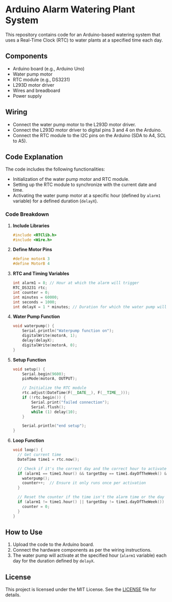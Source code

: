 # Arduino Alarm Watering Plant System

This repository contains code for an Arduino-based watering system that uses a Real-Time Clock (RTC) to water plants at a specified time each day.

## Components

- Arduino board (e.g., Arduino Uno)
- Water pump motor
- RTC module (e.g., DS3231)
- L293D motor driver
- Wires and breadboard
- Power supply

## Wiring

- Connect the water pump motor to the L293D motor driver.
- Connect the L293D motor driver to digital pins 3 and 4 on the Arduino.
- Connect the RTC module to the I2C pins on the Arduino (SDA to A4, SCL to A5).

## Code Explanation

The code includes the following functionalities:

- Initialization of the water pump motor and RTC module.
- Setting up the RTC module to synchronize with the current date and time.
- Activating the water pump motor at a specific hour (defined by `alarm1` variable) for a defined duration (`delayX`).

### Code Breakdown

1. **Include Libraries**
    ```cpp
    #include <RTClib.h>
    #include <Wire.h>
    ```

2. **Define Motor Pins**
    ```cpp
    #define motorA 3
    #define MotorB 4
    ```

3. **RTC and Timing Variables**
    ```cpp
    int alarm1 = 8; // Hour at which the alarm will trigger
    RTC_DS3231 rtc;
    int counter = 0;
    int minutes = 60000;
    int seconds = 1000;
    int delayX = 1 * minutes; // Duration for which the water pump will run
    ```

4. **Water Pump Function**
    ```cpp
    void waterpump() {
        Serial.println("Waterpump function on");
        digitalWrite(motorA, 1);
        delay(delayX);
        digitalWrite(motorA, 0);
    }
    ```

5. **Setup Function**
    ```cpp
    void setup() {
        Serial.begin(9600);
        pinMode(motorA, OUTPUT);

        // Initialize the RTC module
        rtc.adjust(DateTime(F(__DATE__), F(__TIME__)));
        if (!rtc.begin()) {
            Serial.print("failed connection");
            Serial.flush();
            while (1) delay(10);
        }

        Serial.println("end setup");
    }
    ```

6. **Loop Function**
    ```cpp
    void loop() {
      // Get current time
      DateTime time1 = rtc.now();
    
      // Check if it's the correct day and the correct hour to activate the pump
      if (alarm1 == time1.hour() && targetDay == time1.dayOfTheWeek() && counter == 0) {
        waterpump();
        counter++;  // Ensure it only runs once per activation
      }
    
      // Reset the counter if the time isn't the alarm time or the day isn't the target day
      if (alarm1 != time1.hour() || targetDay != time1.dayOfTheWeek()) {
        counter = 0;
      }
    }
    ```

## How to Use

1. Upload the code to the Arduino board.
2. Connect the hardware components as per the wiring instructions.
3. The water pump will activate at the specified hour (`alarm1` variable) each day for the duration defined by `delayX`.

## License

This project is licensed under the MIT License. See the [LICENSE](LICENSE) file for details.
